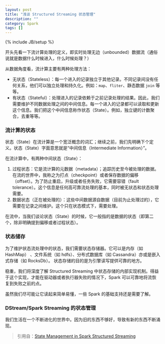 ```yaml
---
layout: post
title: "浅谈 Structured Streaming 状态管理"
description: ""
category: Spark
tags: []
---
```

{% include JB/setup %}


开头先看一下流计算处理的定义，即实时处理无边（unbounded）数据流（通俗说就是数据什么时候进入，什么时候处理？）

从数据角度看，流计算主要有两种处理方法：

- 无状态（Stateless）：每一个进入的记录独立于其他记录。不同记录间没有任何关系，他们可以独立处理和持久化。例如：`map`、`fliter`、静态数据 `join` 等等。
- 有状态（Stateful）：处理进入的记录依赖于之前记录处理的结果。因此，我们需要维护不同数据处理之间的中间信息。每一个进入的记录都可以读取和更新这个信息。我们把这个中间信息称作状态（State）。例如，独立键的计数聚合，去重等等。

### 流计算的状态

状态（State）在流计算是一个宽泛概念的词汇；继续之前，我们先明确下个定义。状态（State）字面意思就是“中间信息（Intermediate Information）”。

在流计算中，有两种中间状态（State）：

1. 过程状态：它是流计算的元数据（metadata）；追踪历史至今被处理的数据。在流的世界中，我称之为打点（checkpoint）或者保存数据的偏移（offset）。为了防止重启，升级或者任务失败，它需要容错（fault tolerance）。这个信息是任何高可靠流处理的基本，同时被无状态和状态处理需要。
2. 数据状态（正在被处理的）：这些中间数据源自数据（目前为止处理过的），它需要在记录之间维护。这个只在状态模式下，需要处理。

在流中，当我们谈论状态（State）的时候，它一般指的是数据的状态（即第二个，除非明确提到偏移或者过程状态）。

### 状态储存

为了维护状态流处理中的状态，我们需要状态存储器。它可以是内存（如 HashMap） 、文件系统（如 hdfs）、分布式数据库（如 Cassandra）亦或是嵌入式存储（如 RocksDb）。
状态存储的目的是为引擎读写提供可靠的地方。

稳重，我们将深度了解 Structured Streaming 中状态存储的内部实现机制。得益于这个实现，才能在驱动器或者执行器失败的情况下，Spark 可以可靠地将流恢复到失败之前的点。

虽然我们尽可能让它读起来简单易懂，一些 Spark 的基础支持还是需要了解。

### DStream/Spark Streaming 的状态管理

我们生活在一个不断进化的世界中。因为旧的东西不够好，导致有新的东西不断涌现。

> 引用自：[State Management in Spark Structured Streaming](https://medium.com/@chandanbaranwal/state-management-in-spark-structured-streaming-aaa87b6c9d31)
